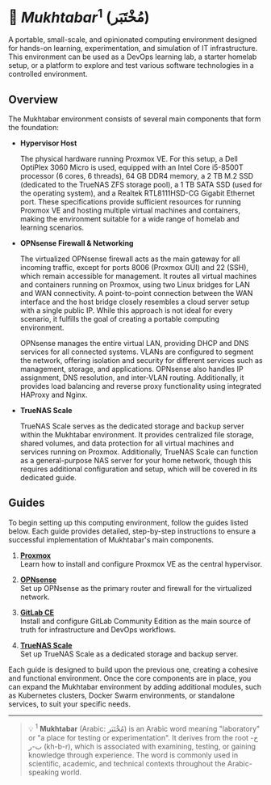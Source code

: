 # 🔬 $Mukhtabar^1$ (مُخْتَبَر)

A portable, small-scale, and opinionated computing environment designed for hands-on learning, experimentation, and simulation of IT infrastructure. This environment can be used as a DevOps learning lab, a starter homelab setup, or a platform to explore and test various software technologies in a controlled environment.

## Overview

The Mukhtabar environment consists of several main components that form the foundation:

- **Hypervisor Host**

  The physical hardware running Proxmox VE. For this setup, a Dell OptiPlex 3060 Micro is used, equipped with an Intel Core i5-8500T processor (6 cores, 6 threads), 64 GB DDR4 memory, a 2 TB M.2 SSD (dedicated to the TrueNAS ZFS storage pool), a 1 TB SATA SSD (used for the operating system), and a Realtek RTL8111HSD-CG Gigabit Ethernet port. These specifications provide sufficient resources for running Proxmox VE and hosting multiple virtual machines and containers, making the environment suitable for a wide range of homelab and learning scenarios.

- **OPNsense Firewall & Networking**

  The virtualized OPNsense firewall acts as the main gateway for all incoming traffic, except for ports 8006 (Proxmox GUI) and 22 (SSH), which remain accessible for management. It routes all virtual machines and containers running on Proxmox, using two Linux bridges for LAN and WAN connectivity. A point-to-point connection between the WAN interface and the host bridge closely resembles a cloud server setup with a single public IP. While this approach is not ideal for every scenario, it fulfills the goal of creating a portable computing environment.

  OPNsense manages the entire virtual LAN, providing DHCP and DNS services for all connected systems. VLANs are configured to segment the network, offering isolation and security for different services such as management, storage, and applications. OPNsense also handles IP assignment, DNS resolution, and inter-VLAN routing. Additionally, it provides load balancing and reverse proxy functionality using integrated HAProxy and Nginx.

- **TrueNAS Scale**

  TrueNAS Scale serves as the dedicated storage and backup server within the Mukhtabar environment. It provides centralized file storage, shared volumes, and data protection for all virtual machines and services running on Proxmox. Additionally, TrueNAS Scale can function as a general-purpose NAS server for your home network, though this requires additional configuration and setup, which will be covered in its dedicated guide.

## Guides

To begin setting up this computing environment, follow the guides listed below. Each guide provides detailed, step-by-step instructions to ensure a successful implementation of Mukhtabar's main components.

1. **[Proxmox](guides/proxmox/README.md)**  
   Learn how to install and configure Proxmox VE as the central hypervisor.

2. **[OPNsense](guides/opnsense/README.md)**  
   Set up OPNsense as the primary router and firewall for the virtualized network.

3. **[GitLab CE](guides/gitlab/README.md)**  
   Install and configure GitLab Community Edition as the main source of truth for infrastructure and DevOps workflows.

4. **[TrueNAS Scale](guides/truenas/README.md)**  
   Set up TrueNAS Scale as a dedicated storage and backup server.

Each guide is designed to build upon the previous one, creating a cohesive and functional environment. Once the core components are in place, you can expand the Mukhtabar environment by adding additional modules, such as Kubernetes clusters, Docker Swarm environments, or standalone services, to suit your specific needs.

---

> 💡 $^1$ **Mukhtabar** (Arabic: مُخْتَبَر) is an Arabic word meaning "laboratory" or "a place for testing or experimentation". It derives from the root خ-ب-ر (kh-b-r), which is associated with examining, testing, or gaining knowledge through experience. The word is commonly used in scientific, academic, and technical contexts throughout the Arabic-speaking world.
